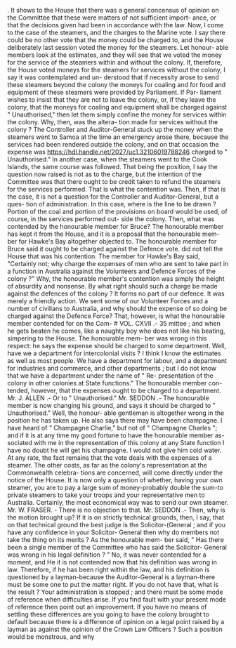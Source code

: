 . It shows to the House that there was a general concensus of opinion on the Committee that these were matters of not sufficient import- ance, or that the decisions given had been in accordance with the law. Now, I come to the case of the steamers, and the charges to the Marine vote. I say there could be no other vote that the money could be charged to, and the House deliberately last session voted the money for the steamers. Let honour- able members look at the estimates, and they will see that we voted the money for the service of the steamers within and without the colony. If, therefore, the House voted moneys for the steamers for services without the colony, I say it was contemplated and un- derstood that if necessity arose to send these steamers beyond the colony the moneys for coaling and for food and equipment of these steamers were provided by Parliament. If Par- liament wishes to insist that they are not to leave the colony, or, if they leave the colony, that the moneys for coaling and equipment shall be charged against " Unauthorised," then let them simply confine the money for services within the colony. Why, then, was the altera- tion made for services without the colony ? The Controller and Auditor-General stuck up the money when the steamers went to Samoa at the time an emergency arose there, because the services had been rendered outside the colony, and on that occasion the expense was https://hdl.handle.net/2027/uc1.32106019788246 charged to " Unauthorised." In another case, when the steamers went to the Cook Islands, the same course was followed. That being the position, I say the question now raised is not as to the charge, but the intention of the Committee was that there ought to be credit taken to refund the steamers for the services performed. That is what the contention was. Then, if that is the case, it is not a question for the Controller and Auditor-General, but a ques- tion of administration. In this case, where is the line to be drawn ? Portion of the coal and portion of the provisions on board would be used, of course, in the services performed out- side the colony. Then, what was contended by the honourable member for Bruce? The honourable member has kept it from the House, and it is a proposal that the honourable mem- ber for Hawke's Bay altogether objected to. The honourable member for Bruce said it ought to be charged against the Defence vote. did not tell the House that was his contention. The member for Hawke's Bay said, "Certainly not; why charge the expenses of men who are sent to take part in a function in Australia against the Volunteers and Defence Forces of the colony ?" Why, the honourable member's contention was simply the height of absurdity and nonsense. By what right should such a charge be made against the defences of the colony ? It forms no part of our defence. It was merely a friendly action. We sent some of our Volunteer Forces and a number of civilians to Australia, and why should the expense of so doing be charged against the Defence Force? That, however, is what the honourable member contended for on the Com- # VOL. CXVII .- 35 mittee ; and when he gets beaten he comes, like a naughty boy who does not like his beating, simpering to the House. The honourable mem- ber was wrong in this respect: he says the expense should be charged to some department. Well, have we a department for intercolonial visits ? I think I know the estimates as well as most people. We have a department for labour, and a department for industries and commerce, and other departments ; but I do not know that we have a department under the name of " Re- presentation of the colony in other colonies at State functions." The honourable member con- tended, however, that the expenses ought to be charged to a department. Mr. J. ALLEN .- Or to " Unauthorised." Mr. SEDDON .- The honourable member is now changing his ground, and says it should be charged to " Unauthorised." Well, the honour- able gentleman is altogether wrong in the position he has taken up. He also says there may have been champagne. I have heard of " Champagne Charlie," but not of " Champagne Charles "; and if it is at any time my good fortune to have the honourable member as- sociated with me in the representation of this colony at any State function I have no doubt he will get his champagne. I would not give him cold water. At any rate, the fact remains that the vote deals with the expenses of a steamer. The other costs, as far as the colony's representation at the Commonwealth celebra- tions are concerned, will come directly under the notice of the House. It is now only a question of whether, having your own steamer, you are to pay a large sum of money-probably double the sum-to private steamers to take your troops and your representative men to Australia. Certainly, the most economical way was to send our own steamer. Mr. W. FRASER. - There is no objection to that. Mr. SEDDON .- Then, why is the motion brought up? If it is on strictly technical grounds, then, I say, that on that technical ground the best judge is the Solicitor-(General ; and if you have any confidence in your Solicitor- General then why do members not take the thing on its merits ? As the honourable mem- ber said, " Has there been a single member of the Committee who has said the Solicitor- General was wrong in his legal definition ? " No, it was never contended for a moment, and He it is not contended now that his definition was wrong in law. Therefore, if he has been right within the law, and his definition is questioned by a layman-because the Auditor-General is a layman-there must be some one to put the matter right. If you do not have that, what is the result ? Your administration is stopped ; and there must be some mode of reference when difficulties arise. If you find fault with your present mode of reference then point out an improvement. If you have no means of settling these differences are you going to have the colony brought to default because there is a difference of opinion on a legal point raised by a layman as against the opinion of the Crown Law Officers ? Such a position would be monstrous, and why 